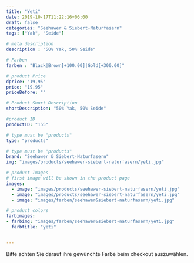 ```yaml
---
title: "Yeti"
date: 2019-10-17T11:22:16+06:00
draft: false
categories: "Seehawer & Siebert-Naturfasern"
tags: ["Yak", "Seide"]

# meta description
description : "50% Yak, 50% Seide"

# Farben
farben : "Black|Brown[+100.00]|Gold[+300.00]"

# product Price
dprice: "19,95"
price: "19.95"
priceBefore: ""

# Product Short Description
shortDescription: "50% Yak, 50% Seide"

#product ID
productID: "155"

# type must be "products"
type: "products"

# type must be "products"
brand: "Seehawer & Siebert-Naturfasern"
img: "images/products/seehawer-siebert-naturfasern/yeti.jpg"   

# product Images
# first image will be shown in the product page
images:
  - image: "images/products/seehawer-siebert-naturfasern/yeti.jpg"
  - image: "images/products/seehawer-siebert-naturfasern/yeti.jpg"
  - image: "images/farben/seehawer&siebert-naturfasern/yeti.jpg"

# product colors
farbimages:
- farbimg: "images/farben/seehawer&siebert-naturfasern/yeti.jpg"	
  farbtitle: "yeti"


---
```


Bitte achten Sie darauf ihre gewünchte Farbe beim checkout auszuwählen.
